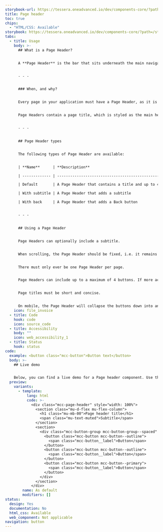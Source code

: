 ```yaml
---
storybook-url: https://tessera.oneadvanced.io/dev/components-core/?path=/docs/html-button--as-default
title: Page header
toc: true
chips:
  - "HTML/CSS: Available"
storybook: https://tessera.oneadvanced.io/dev/components-core/?path=/story/html-page-header--as-default
tabs:
  - title: Usage
    body: >-
      ## What is a Page Header?


      A **Page Header** is the bar that sits underneath the main navigation header to indicate the name of the currently viewed page. It defines the top of the page.


      - - -


      ### When, and why?


      Every page in your application must have a Page Header, as it is a vital part of the overall layout. As well as being a signpost, it also provides access to the primary and secondary actions for the page. It can also be used for inter-page navigation, where navigating back to the previous page is required.


      Page Headers contain a page title, which is styled as the main heading (H1). This assists with the visual representation of the aria-level and helps to define the hierarchy of the page. It is also used by screen readers, which is important from an accessibility perspective.


      - - -


      ## Page Header types


      The following types of Page Header are available:


      | **Name**      | **Description**                                                        | **Behaviour** | **Example** |

      | ------------- | ---------------------------------------------------------------------- | ------------- | ----------- |

      | Default       | A Page Header that contains a title and up to 4 call to action buttons |               |             |

      | With subtitle | A Page Header that adds a subtitle                                     |               |             |

      | With back     | A Page Header that adds a Back button                                  |               |             |


      - - -


      ## Using a Page Header


      Page Headers can optionally include a subtitle.


      When scrolling, the Page Header should be fixed, i.e. it remains visible at the top of the page.


      There must only ever be one Page Header per page.


      Page Headers can include up to a maximum of 4 buttons. If more actions are required, then the fourth can be a More button, with a dropdown menu to display the additional items.


      Page titles must be short and concise.


      On mobile, the Page Header will collapse the buttons down into an overflow menu, i.e. a single button with a dropdown menu attached. The page title itself must be truncated if it is too long to display in full and an ellipsis should be present to indicate this. For more information, refer to the Mobile guidelines \[link to Mobile guidelines].
    icon: file_invoice
  - title: Code
    hook: code
    icon: source_code
  - title: Accessibility
    body: ""
    icon: web_accessibility_1
  - title: Status
    hook: status
code:
  example: <button class="mcc-button">Button text</button>
  body: >-
    ## Live demo


    Below, you can find a live demo for a Page header component. Use the drop-down menus and radio buttons to view the different Page header Types and Variants.
  preview:
    variants:
      - template:
          lang: html
          code: >-
            <div class="mcc-page-header" style="width: 100%">
              <section class="mu-d-flex mu-flex-column">
                <h1 class="mu-mb-00">Page header title</h1>
                <span class="mu-text-muted">Subtitle</span>
              </section>
              <section>
                <div class="mcc-button-group mcc-button-group--spaced" role="group" aria-label="Page header buttons">
                  <button class="mcc-button mcc-button--outline">
                    <span class="mcc-button__label">Button</span>
                  </button>
                  <button class="mcc-button mcc-button--outline">
                    <span class="mcc-button__label">Button</span>
                  </button>
                  <button class="mcc-button mcc-button--primary">
                    <span class="mcc-button__label">Button</span>
                  </button>
                </div>
              </section>
            </div>
        name: As default
        modifiers: []
status:
  design: Yes
  documentation: No
  html_css: Available
  web_component: Not applicable
navigation: button
---
```

